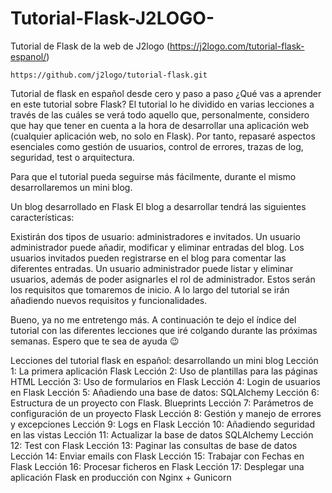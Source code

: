 # Tutorial-Flask-J2LOGO-
Tutorial de Flask de la web de J2logo (https://j2logo.com/tutorial-flask-espanol/)

    https://github.com/j2logo/tutorial-flask.git

Tutorial de flask en español desde cero y paso a paso
¿Qué vas a aprender en este tutorial sobre Flask? El tutorial lo he dividido en varias lecciones a través de las cuáles se verá todo aquello que, personalmente, considero que hay que tener en cuenta a la hora de desarrollar una aplicación web (cualquier aplicación web, no solo en Flask). Por tanto, repasaré aspectos esenciales como gestión de usuarios, control de errores, trazas de log, seguridad, test o arquitectura.

Para que el tutorial pueda seguirse más fácilmente, durante el mismo desarrollaremos un mini blog.

Un blog desarrollado en Flask
El blog a desarrollar tendrá las siguientes características:

Existirán dos tipos de usuario: administradores e invitados.
Un usuario administrador puede añadir, modificar y eliminar entradas del blog.
Los usuarios invitados pueden registrarse en el blog para comentar las diferentes entradas.
Un usuario administrador puede listar y eliminar usuarios, además de poder asignarles el rol de administrador.
Estos serán los requisitos que tomaremos de inicio. A lo largo del tutorial se irán añadiendo nuevos requisitos y funcionalidades.

Bueno, ya no me entretengo más. A continuación te dejo el índice del tutorial con las diferentes lecciones que iré colgando durante las próximas semanas. Espero que te sea de ayuda 😉

Lecciones del tutorial flask en español: desarrollando un mini blog
Lección 1: La primera aplicación Flask
Lección 2: Uso de plantillas para las páginas HTML
Lección 3: Uso de formularios en Flask
Lección 4: Login de usuarios en Flask
Lección 5: Añadiendo una base de datos: SQLAlchemy
Lección 6: Estructura de un proyecto con Flask. Blueprints
Lección 7: Parámetros de configuración de un proyecto Flask
Lección 8: Gestión y manejo de errores y excepciones
Lección 9: Logs en Flask
Lección 10: Añadiendo seguridad en las vistas
Lección 11: Actualizar la base de datos SQLAlchemy
Lección 12: Test con Flask
Lección 13: Paginar las consultas de base de datos
Lección 14: Enviar emails con Flask
Lección 15: Trabajar con Fechas en Flask
Lección 16: Procesar ficheros en Flask
Lección 17: Desplegar una aplicación Flask en producción con Nginx + Gunicorn